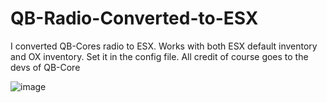 # QB-Radio-Converted-to-ESX
I converted QB-Cores radio to ESX. Works with both ESX default inventory and OX inventory. Set it in the config file. All credit of course goes to the devs of QB-Core

![image](https://user-images.githubusercontent.com/95589531/207704837-5bdebe92-ef83-4192-9da9-20eb4d431421.png)

